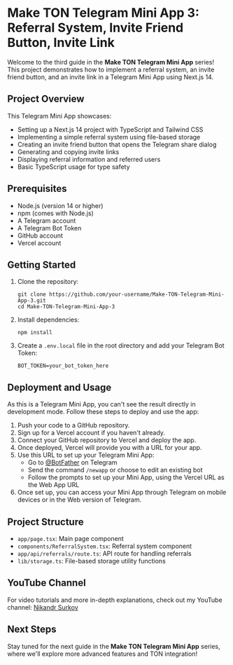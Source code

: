 # Make TON Telegram Mini App 3: Referral System, Invite Friend Button, Invite Link

Welcome to the third guide in the **Make TON Telegram Mini App** series! This project demonstrates how to implement a referral system, an invite friend button, and an invite link in a Telegram Mini App using Next.js 14.

## Project Overview

This Telegram Mini App showcases:
- Setting up a Next.js 14 project with TypeScript and Tailwind CSS
- Implementing a simple referral system using file-based storage
- Creating an invite friend button that opens the Telegram share dialog
- Generating and copying invite links
- Displaying referral information and referred users
- Basic TypeScript usage for type safety

## Prerequisites

- Node.js (version 14 or higher)
- npm (comes with Node.js)
- A Telegram account
- A Telegram Bot Token
- GitHub account
- Vercel account

## Getting Started

1. Clone the repository:
   ```
   git clone https://github.com/your-username/Make-TON-Telegram-Mini-App-3.git
   cd Make-TON-Telegram-Mini-App-3
   ```

2. Install dependencies:
   ```
   npm install
   ```

3. Create a `.env.local` file in the root directory and add your Telegram Bot Token:
   ```
   BOT_TOKEN=your_bot_token_here
   ```

## Deployment and Usage

As this is a Telegram Mini App, you can't see the result directly in development mode. Follow these steps to deploy and use the app:

1. Push your code to a GitHub repository.
2. Sign up for a Vercel account if you haven't already.
3. Connect your GitHub repository to Vercel and deploy the app.
4. Once deployed, Vercel will provide you with a URL for your app.
5. Use this URL to set up your Telegram Mini App:
   - Go to [@BotFather](https://t.me/BotFather) on Telegram
   - Send the command `/newapp` or choose to edit an existing bot
   - Follow the prompts to set up your Mini App, using the Vercel URL as the Web App URL
6. Once set up, you can access your Mini App through Telegram on mobile devices or in the Web version of Telegram.

## Project Structure

- `app/page.tsx`: Main page component
- `components/ReferralSystem.tsx`: Referral system component
- `app/api/referrals/route.ts`: API route for handling referrals
- `lib/storage.ts`: File-based storage utility functions

## YouTube Channel

For video tutorials and more in-depth explanations, check out my YouTube channel:
[Nikandr Surkov](https://www.youtube.com/@NikandrSurkov)

## Next Steps

Stay tuned for the next guide in the **Make TON Telegram Mini App** series, where we'll explore more advanced features and TON integration!